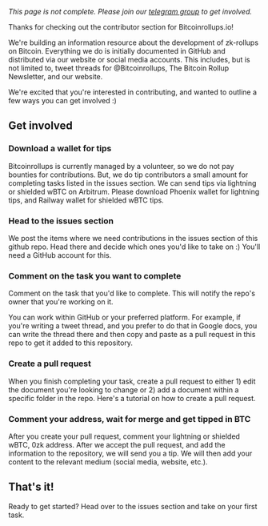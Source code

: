 _This page is not complete. Please join our [telegram group](https://t.me/+8rv-1I2gkmQ4ZmJh) to get involved._

Thanks for checking out the contributor section for Bitcoinrollups.io!

We're building an information resource about the development of zk-rollups on Bitcoin. Everything we do is initially documented in GitHub and distributed via our website or social media accounts. This includes, but is not limited to, tweet threads for @Bitcoinrollups, The Bitcoin Rollup Newsletter, and our website.

We're excited that you're interested in contributing, and wanted to outline a few ways you can get involved :)

## Get involved

### Download a wallet for tips

Bitcoinrollups is currently managed by a volunteer, so we do not pay bounties for contributions. But, we do tip contributors a small amount for completing tasks listed in the issues section. We can send tips via lightning or shielded wBTC on Arbitrum. Please download Phoenix wallet for lightning tips, and Railway wallet for shielded wBTC tips.

### Head to the issues section

We post the items where we need contributions in the issues section of this github repo. Head there and decide which ones you'd like to take on :) You'll need a GitHub account for this.

### Comment on the task you want to complete

Comment on the task that you'd like to complete. This will notify the repo's owner that you're working on it.

You can work within GitHub or your preferred platform. For example, if you're writing a tweet thread, and you prefer to do that in Google docs, you can write the thread there and then copy and paste as a pull request in this repo to get it added to this repository.

### Create a pull request 

When you finish completing your task, create a pull request to either 1) edit the document you're looking to change or 2) add a document within a specific folder in the repo. Here's a tutorial on how to create a pull request.

### Comment your address, wait for merge and get tipped in BTC

After you create your pull request, comment your lightning or shielded wBTC, 0zk address. After we accept the pull request, and add the information to the repository, we will send you a tip. We will then add your content to the relevant medium (social media, website, etc.).

## That's it!

Ready to get started? Head over to the issues section and take on your first task.
